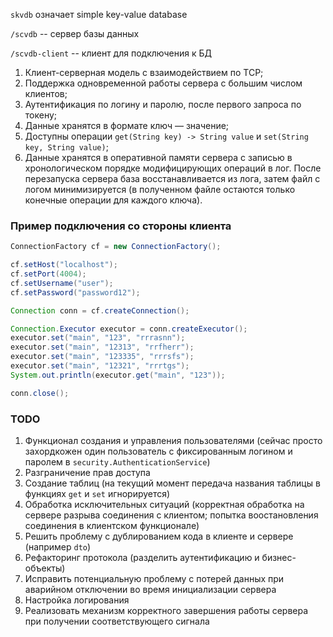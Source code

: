 `skvdb` означает simple key-value database

`/scvdb` -- сервер базы данных

`/scvdb-client` -- клиент для подключения к БД

1. Клиент-серверная модель с взаимодействием по TCP;
2. Поддержка одновременной работы сервера с большим числом клиентов;
3. Аутентификация по логину и паролю, после первого запроса по токену;
4. Данные хранятся в формате ключ — значение;
5. Доступны операции `get(String key) -> String value` и `set(String key, String value)`;
6. Данные хранятся в оперативной памяти сервера с записью в хронологическом порядке модифицирующих операций в лог. После перезапуска сервера база восстанавливается из лога, затем файл с логом минимизируется (в полученном файле остаются только конечные операции для каждого ключа).

### Пример подключения со стороны клиента

```java
ConnectionFactory cf = new ConnectionFactory();

cf.setHost("localhost");
cf.setPort(4004);
cf.setUsername("user");
cf.setPassword("password12");

Connection conn = cf.createConnection();

Connection.Executor executor = conn.createExecutor();
executor.set("main", "123", "rrrasnn");
executor.set("main", "12313", "rrfherr");
executor.set("main", "123335", "rrrsfs");
executor.set("main", "12321", "rrrtgs");
System.out.println(executor.get("main", "123"));

conn.close();
```

### TODO
1. Функционал создания и управления пользователями (сейчас просто захордкожен один пользователь с фиксированным логином и паролем в `security.AuthenticationService`)
2. Разграничение прав доступа
3. Создание таблиц (на текущий момент передача названия таблицы в функциях `get` и `set` игнорируется)
4. Обработка исключительных ситуаций (корректная обработка на сервере разрыва соединения с клиентом; попытка воостановления соединения в клиентском функционале)
5. Решить проблему с дублированием кода в клиенте и сервере (например `dto`)
6. Рефакторинг протокола (разделить аутентификацию и бизнес-объекты)
7. Исправить потенциальную проблему с потерей данных при аварийном отключении во время инициализации сервера
8. Настройка логирования
9. Реализовать механизм корректного завершения работы сервера при получении соответствующего сигнала
